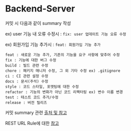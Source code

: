 # Backend-Server

커밋 시 다음과 같이 summary 작성


ex) user 기능 내 오류 수정시 : ```fix: user 업데이트 기능 오류 수정```

ex) 회원가입 기능 추가시 : ```feat: 회원가입 기능 추가```

```
feat : 새로운 기능 추가, 기존의 기능을 요구 사항에 맞추어 수정
fix : 기능에 대한 버그 수정
build : 빌드 관련 수정
chore : 패키지 매니저 수정, 그 외 기타 수정 ex) .gitignore
ci : CI 관련 설정 수정
docs : 문서(주석) 수정
style : 코드 스타일, 포맷팅에 대한 수정
refactor : 기능의 변화가 아닌 코드 리팩터링 ex) 변수 이름 변경
test : 테스트 코드 추가/수정
release : 버전 릴리즈
```
커밋 summary 관련 [출처 및 참고](https://velog.io/@jiheon/Git-Commit-message-%EA%B7%9C%EC%B9%99)

REST URL Rule에 대한 [참고](https://sanghaklee.tistory.com/57)
